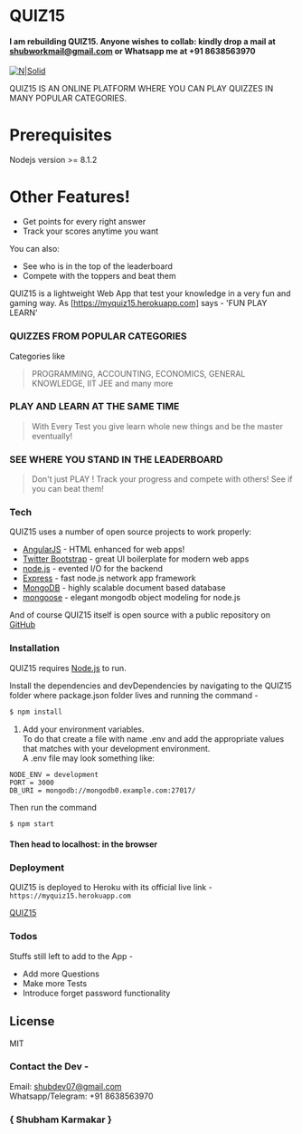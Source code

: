 # QUIZ15

#### I am rebuilding QUIZ15. Anyone wishes to collab: kindly drop a mail at shubworkmail@gmail.com or Whatsapp me at +91 8638563970

[![N|Solid](https://preview.ibb.co/fS2dww/appImg.png)](https://ibb.co/kLEDUG)

QUIZ15 IS AN ONLINE PLATFORM WHERE YOU CAN PLAY QUIZZES IN MANY POPULAR CATEGORIES.

# Prerequisites
Nodejs version >= 8.1.2

# Other Features!

  - Get points for every right answer
  - Track your scores anytime you want 


You can also:
  - See who is in the top of the leaderboard
  - Compete with the toppers and beat them 

QUIZ15 is a lightweight Web App that test your knowledge in a very fun and gaming way.  As [https://myquiz15.herokuapp.com] says - 'FUN PLAY LEARN'
### QUIZZES FROM POPULAR CATEGORIES
 Categories like 
> PROGRAMMING, 
> ACCOUNTING, 
> ECONOMICS, 
> GENERAL KNOWLEDGE, 
> IIT JEE and many more
### PLAY AND LEARN AT THE SAME TIME
> With Every Test you give learn whole new things and be the master eventually!
### SEE WHERE YOU STAND IN THE LEADERBOARD
> Don't just PLAY ! Track your progress and compete with others! See if you can beat them!


### Tech

QUIZ15 uses a number of open source projects to work properly:

* [AngularJS](https://angularjs.org) - HTML enhanced for web apps!
* [Twitter Bootstrap](https://getbootstrap.com) - great UI boilerplate for modern web apps
* [node.js](https://nodejs.org) - evented I/O for the backend
* [Express](https://expressjs.com/) - fast node.js network app framework
* [MongoDB](https://www.mongodb.com) - highly scalable document based database
* [mongoose](http://mongoosejs.com/) - elegant mongodb object modeling for node.js

And of course QUIZ15 itself is open source with a public repository on [GitHub](https://github.com/shubdev07/quiz15)

### Installation

QUIZ15 requires [Node.js](https://nodejs.org/) to run.

Install the dependencies and devDependencies by navigating to the QUIZ15 folder where package.json folder lives and running the command -
```sh
$ npm install
```
<ol>
<li> Add your environment variables.<br>
To do that create a file with name .env and add the appropriate values that matches with your development environment.<br>
A .env file may look something like:</li>
</ol>
<pre><code>NODE_ENV = development
PORT = 3000
DB_URI = mongodb://mongodb0.example.com:27017/
</code></pre>

Then run the command

```sh
$ npm start
```

#### Then head to localhost:<your port> in the browser




### Deployment
QUIZ15 is deployed to Heroku with its official live link - 
`https://myquiz15.herokuapp.com`

[QUIZ15](https://myquiz15.herokuapp.com)



### Todos
Stuffs still left to add to the App -
 - Add more Questions
 - Make more Tests
 - Introduce forget password functionality

License
----

MIT
### Contact the Dev -
Email: shubdev07@gmail.com <br />
Whatsapp/Telegram: +91 8638563970

### { Shubham Karmakar }
